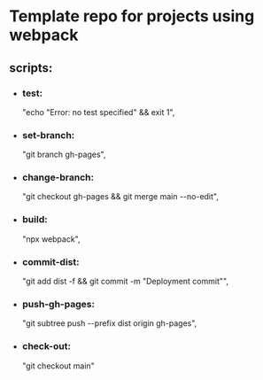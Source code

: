 # Template repo for projects using webpack

## scripts:

 
- ### test:
    "echo \"Error: no test specified\" && exit 1",
- ### set-branch:
    "git branch gh-pages",
- ### change-branch:
    "git checkout gh-pages && git merge main --no-edit",
- ### build:
    "npx webpack",
- ### commit-dist:
    "git add dist -f && git commit -m \"Deployment commit\"",
- ### push-gh-pages:
    "git subtree push --prefix dist origin gh-pages",
- ### check-out:
    "git checkout main"


